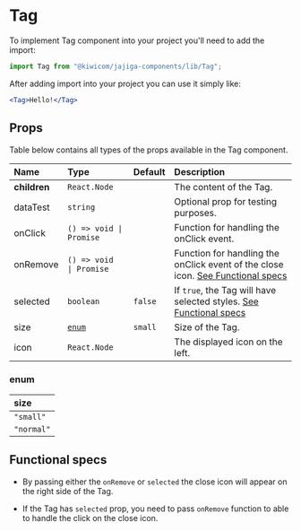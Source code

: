 # Tag
To implement Tag component into your project you'll need to add the import:
```jsx
import Tag from "@kiwicom/jajiga-components/lib/Tag";
```
After adding import into your project you can use it simply like:
```jsx
<Tag>Hello!</Tag>
```
## Props
Table below contains all types of the props available in the Tag component.

| Name          | Type                      | Default         | Description                      |
| :------------ | :------------------------ | :-------------- | :------------------------------- |
| **children**  | `React.Node`              |                 | The content of the Tag.
| dataTest      | `string`                  |                 | Optional prop for testing purposes.
| onClick       | `() => void \| Promise`   |                 | Function for handling the onClick event.
| onRemove      | `() => void  \| Promise`  |                 | Function for handling the onClick event of the close icon.  [See Functional specs](#functional-specs)
| selected      | `boolean`                 | `false`         | If `true`, the Tag will have selected styles.  [See Functional specs](#functional-specs)
| size          | [`enum`](#enum)           | `small`         | Size of the Tag.
| icon          | `React.Node`              |                 | The displayed icon on the left.

### enum

| size       |
| :--------- |
| `"small"`  |
| `"normal"` |

## Functional specs
* By passing either the `onRemove` or `selected` the close icon will appear on the right side of the Tag.

* If the Tag has `selected` prop, you need to pass `onRemove` function to able to handle the click on the close icon.
